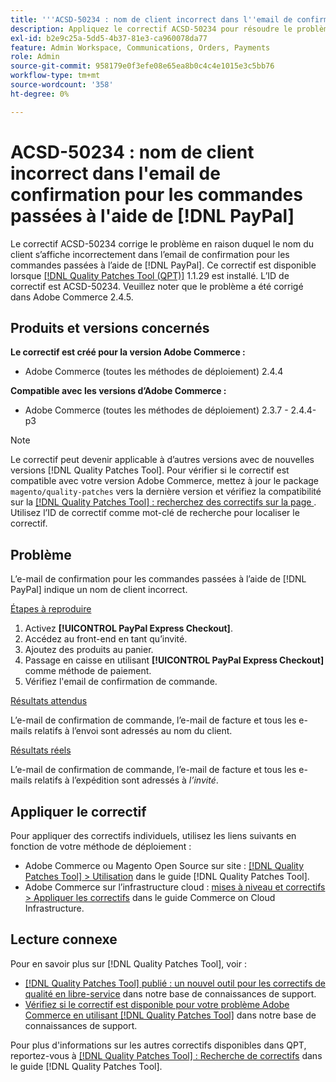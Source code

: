 ```yaml
---
title: '''ACSD-50234 : nom de client incorrect dans l''email de confirmation pour les commandes passées à l''aide de [!DNL PayPal]'''
description: Appliquez le correctif ACSD-50234 pour résoudre le problème Adobe Commerce en raison duquel le nom du client s’affiche incorrectement dans l’email de confirmation pour les commandes passées à l’aide de  [!DNL PayPal].
exl-id: b2e9c25a-5dd5-4b37-81e3-ca960078da77
feature: Admin Workspace, Communications, Orders, Payments
role: Admin
source-git-commit: 958179e0f3efe08e65ea8b0c4c4e1015e3c5bb76
workflow-type: tm+mt
source-wordcount: '358'
ht-degree: 0%

---
```


# ACSD-50234 : nom de client incorrect dans l&#39;email de confirmation pour les commandes passées à l&#39;aide de [!DNL PayPal]

Le correctif ACSD-50234 corrige le problème en raison duquel le nom du client s’affiche incorrectement dans l’email de confirmation pour les commandes passées à l’aide de [!DNL PayPal]. Ce correctif est disponible lorsque [[!DNL Quality Patches Tool (QPT)]](/help/announcements/adobe-commerce-announcements/magento-quality-patches-released-new-tool-to-self-serve-quality-patches.md) 1.1.29 est installé. L’ID de correctif est ACSD-50234. Veuillez noter que le problème a été corrigé dans Adobe Commerce 2.4.5.

## Produits et versions concernés

**Le correctif est créé pour la version Adobe Commerce :**

* Adobe Commerce (toutes les méthodes de déploiement) 2.4.4

**Compatible avec les versions d’Adobe Commerce :**

* Adobe Commerce (toutes les méthodes de déploiement) 2.3.7 - 2.4.4-p3

>[!NOTE]
>
>Le correctif peut devenir applicable à d’autres versions avec de nouvelles versions [!DNL Quality Patches Tool]. Pour vérifier si le correctif est compatible avec votre version Adobe Commerce, mettez à jour le package `magento/quality-patches` vers la dernière version et vérifiez la compatibilité sur la [[!DNL Quality Patches Tool] : recherchez des correctifs sur la page ](https://experienceleague.adobe.com/tools/commerce-quality-patches/index.html?lang=fr). Utilisez l’ID de correctif comme mot-clé de recherche pour localiser le correctif.

## Problème

L’e-mail de confirmation pour les commandes passées à l’aide de [!DNL PayPal] indique un nom de client incorrect.

<u>Étapes à reproduire</u>

1. Activez **[!UICONTROL PayPal Express Checkout]**.
1. Accédez au front-end en tant qu’invité.
1. Ajoutez des produits au panier.
1. Passage en caisse en utilisant **[!UICONTROL PayPal Express Checkout]** comme méthode de paiement.
1. Vérifiez l&#39;email de confirmation de commande.

<u>Résultats attendus</u>

L’e-mail de confirmation de commande, l’e-mail de facture et tous les e-mails relatifs à l’envoi sont adressés au nom du client.

<u>Résultats réels</u>

L’e-mail de confirmation de commande, l’e-mail de facture et tous les e-mails relatifs à l’expédition sont adressés à *l’invité*.

## Appliquer le correctif

Pour appliquer des correctifs individuels, utilisez les liens suivants en fonction de votre méthode de déploiement :

* Adobe Commerce ou Magento Open Source sur site : [[!DNL Quality Patches Tool] > Utilisation](https://experienceleague.adobe.com/docs/commerce-operations/tools/quality-patches-tool/usage.html?lang=fr) dans le guide [!DNL Quality Patches Tool].
* Adobe Commerce sur l’infrastructure cloud : [mises à niveau et correctifs > Appliquer les correctifs](https://experienceleague.adobe.com/docs/commerce-cloud-service/user-guide/develop/upgrade/apply-patches.html?lang=fr) dans le guide Commerce on Cloud Infrastructure.

## Lecture connexe

Pour en savoir plus sur [!DNL Quality Patches Tool], voir :

* [[!DNL Quality Patches Tool] publié : un nouvel outil pour les correctifs de qualité en libre-service](/help/announcements/adobe-commerce-announcements/magento-quality-patches-released-new-tool-to-self-serve-quality-patches.md) dans notre base de connaissances de support.
* [Vérifiez si le correctif est disponible pour votre problème Adobe Commerce en utilisant  [!DNL Quality Patches Tool]](/help/support-tools/patches-available-in-qpt-tool/check-patch-for-magento-issue-with-magento-quality-patches.md) dans notre base de connaissances de support.

Pour plus d&#39;informations sur les autres correctifs disponibles dans QPT, reportez-vous à [[!DNL Quality Patches Tool] : Recherche de correctifs](https://experienceleague.adobe.com/tools/commerce-quality-patches/index.html?lang=fr) dans le guide [!DNL Quality Patches Tool].
